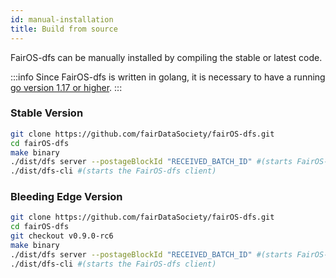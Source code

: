 ```yaml
---
id: manual-installation
title: Build from source
---
```


FairOS-dfs can be manually installed by compiling the stable or latest code.

:::info
Since FairOS-dfs is written in golang, it is necessary to have a running [go version 1.17 or higher](https://go.dev/dl/).
:::


### Stable Version

```sh
git clone https://github.com/fairDataSociety/fairOS-dfs.git
cd fairOS-dfs
make binary
./dist/dfs server --postageBlockId "RECEIVED_BATCH_ID" #(starts FairOS-dfs in server mode)
./dist/dfs-cli #(starts the FairOS-dfs client)
```


### Bleeding Edge Version
```sh
git clone https://github.com/fairDataSociety/fairOS-dfs.git
cd fairOS-dfs
git checkout v0.9.0-rc6
make binary
./dist/dfs server --postageBlockId "RECEIVED_BATCH_ID" #(starts FairOS-dfs in server mode)
./dist/dfs-cli #(starts the FairOS-dfs client)
```
